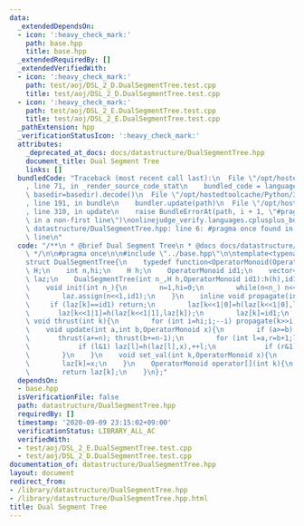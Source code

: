 ```yaml
---
data:
  _extendedDependsOn:
  - icon: ':heavy_check_mark:'
    path: base.hpp
    title: base.hpp
  _extendedRequiredBy: []
  _extendedVerifiedWith:
  - icon: ':heavy_check_mark:'
    path: test/aoj/DSL_2_D.DualSegmentTree.test.cpp
    title: test/aoj/DSL_2_D.DualSegmentTree.test.cpp
  - icon: ':heavy_check_mark:'
    path: test/aoj/DSL_2_E.DualSegmentTree.test.cpp
    title: test/aoj/DSL_2_E.DualSegmentTree.test.cpp
  _pathExtension: hpp
  _verificationStatusIcon: ':heavy_check_mark:'
  attributes:
    _deprecated_at_docs: docs/datastructure/DualSegmentTree.hpp
    document_title: Dual Segment Tree
    links: []
  bundledCode: "Traceback (most recent call last):\n  File \"/opt/hostedtoolcache/Python/3.8.6/x64/lib/python3.8/site-packages/onlinejudge_verify/documentation/build.py\"\
    , line 71, in _render_source_code_stat\n    bundled_code = language.bundle(stat.path,\
    \ basedir=basedir).decode()\n  File \"/opt/hostedtoolcache/Python/3.8.6/x64/lib/python3.8/site-packages/onlinejudge_verify/languages/cplusplus.py\"\
    , line 191, in bundle\n    bundler.update(path)\n  File \"/opt/hostedtoolcache/Python/3.8.6/x64/lib/python3.8/site-packages/onlinejudge_verify/languages/cplusplus_bundle.py\"\
    , line 310, in update\n    raise BundleErrorAt(path, i + 1, \"#pragma once found\
    \ in a non-first line\")\nonlinejudge_verify.languages.cplusplus_bundle.BundleErrorAt:\
    \ datastructure/DualSegmentTree.hpp: line 6: #pragma once found in a non-first\
    \ line\n"
  code: "/**\n * @brief Dual Segment Tree\n * @docs docs/datastructure/DualSegmentTree.hpp\n\
    \ */\n\n#pragma once\n\n#include \"../base.hpp\"\n\ntemplate<typename OperatorMonoid>\n\
    struct DualSegmentTree{\n    typedef function<OperatorMonoid(OperatorMonoid,OperatorMonoid)>\
    \ H;\n    int n,hi;\n    H h;\n    OperatorMonoid id1;\n    vector<OperatorMonoid>\
    \ laz;\n    DualSegmentTree(int n_,H h,OperatorMonoid id1):h(h),id1(id1){init(n_);}\n\
    \    void init(int n_){\n        n=1,hi=0;\n        while(n<n_) n<<=1,++hi;\n\
    \        laz.assign(n<<1,id1);\n    }\n    inline void propagate(int k){\n   \
    \     if (laz[k]==id1) return;\n        laz[k<<1|0]=h(laz[k<<1|0],laz[k]);\n \
    \       laz[k<<1|1]=h(laz[k<<1|1],laz[k]);\n        laz[k]=id1;\n    }\n    inline\
    \ void thrust(int k){\n        for (int i=hi;i;--i) propagate(k>>i);\n    }\n\
    \    void update(int a,int b,OperatorMonoid x){\n        if (a>=b) return;\n \
    \       thrust(a+=n); thrust(b+=n-1);\n        for (int l=a,r=b+1;l<r;l>>=1,r>>=1){\n\
    \            if (l&1) laz[l]=h(laz[l],x),++l;\n            if (r&1) --r,laz[r]=h(laz[r],x);\n\
    \        }\n    }\n    void set_val(int k,OperatorMonoid x){\n        thrust(k+=n);\n\
    \        laz[k]=x;\n    }\n    OperatorMonoid operator[](int k){\n        thrust(k+=n);\n\
    \        return laz[k];\n    }\n};"
  dependsOn:
  - base.hpp
  isVerificationFile: false
  path: datastructure/DualSegmentTree.hpp
  requiredBy: []
  timestamp: '2020-09-09 23:15:02+09:00'
  verificationStatus: LIBRARY_ALL_AC
  verifiedWith:
  - test/aoj/DSL_2_E.DualSegmentTree.test.cpp
  - test/aoj/DSL_2_D.DualSegmentTree.test.cpp
documentation_of: datastructure/DualSegmentTree.hpp
layout: document
redirect_from:
- /library/datastructure/DualSegmentTree.hpp
- /library/datastructure/DualSegmentTree.hpp.html
title: Dual Segment Tree
---
```

